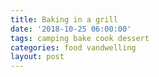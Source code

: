 ```yaml
---
title: Baking in a grill
date: '2018-10-25 06:00:00'
tags: camping bake cook dessert
categories: food vandwelling
layout: post
---
```


